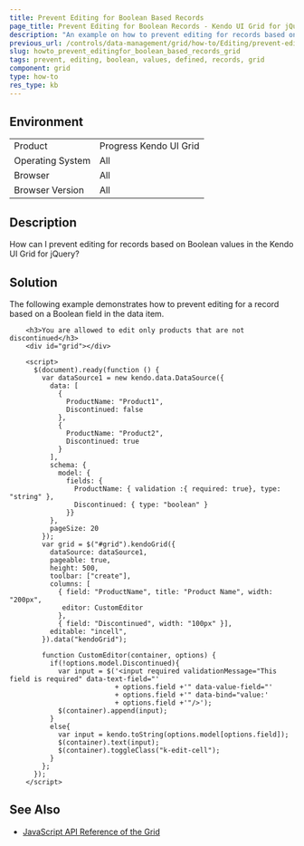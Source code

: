 ```yaml
---
title: Prevent Editing for Boolean Based Records
page_title: Prevent Editing for Boolean Records - Kendo UI Grid for jQuery
description: "An example on how to prevent editing for records based on Boolean values in the Kendo UI Grid for jQuery."
previous_url: /controls/data-management/grid/how-to/Editing/prevent-editing-for-certain-columns
slug: howto_prevent_editingfor_boolean_based_records_grid
tags: prevent, editing, boolean, values, defined, records, grid
component: grid
type: how-to
res_type: kb
---
```


## Environment

<table>
 <tr>
  <td>Product</td>
  <td>Progress Kendo UI Grid</td>
 </tr>
 <tr>
  <td>Operating System</td>
  <td>All</td>
 </tr>
 <tr>
  <td>Browser</td>
  <td>All</td>
 </tr>
 <tr>
  <td>Browser Version</td>
  <td>All</td>
 </tr>
</table>

## Description

How can I prevent editing for records based on Boolean values in the Kendo UI Grid for jQuery?

## Solution

The following example demonstrates how to prevent editing for a record based on a Boolean field in the data item.

```dojo
    <h3>You are allowed to edit only products that are not discontinued</h3>
    <div id="grid"></div>

    <script>
      $(document).ready(function () {
        var dataSource1 = new kendo.data.DataSource({
          data: [
            {
              ProductName: "Product1",
              Discontinued: false
            },
            {
              ProductName: "Product2",
              Discontinued: true
            }
          ],
          schema: {
            model: {
              fields: {
                ProductName: { validation :{ required: true}, type: "string" },
                Discontinued: { type: "boolean" }
              }}
          },
          pageSize: 20
        });
        var grid = $("#grid").kendoGrid({
          dataSource: dataSource1,
          pageable: true,
          height: 500,
          toolbar: ["create"],
          columns: [
            { field: "ProductName", title: "Product Name", width: "200px",
             editor: CustomEditor
            },
            { field: "Discontinued", width: "100px" }],
          editable: "incell",
        }).data("kendoGrid");

        function CustomEditor(container, options) {
          if(!options.model.Discontinued){
            var input = $('<input required validationMessage="This field is required" data-text-field="'
                          + options.field +'" data-value-field="'
                          + options.field +'" data-bind="value:'
                          + options.field +'"/>');
            $(container).append(input);
          }
          else{
            var input = kendo.toString(options.model[options.field]);
            $(container).text(input);
            $(container).toggleClass("k-edit-cell");
          }
        };
      });
    </script>
```

## See Also

* [JavaScript API Reference of the Grid](/api/javascript/ui/grid)

